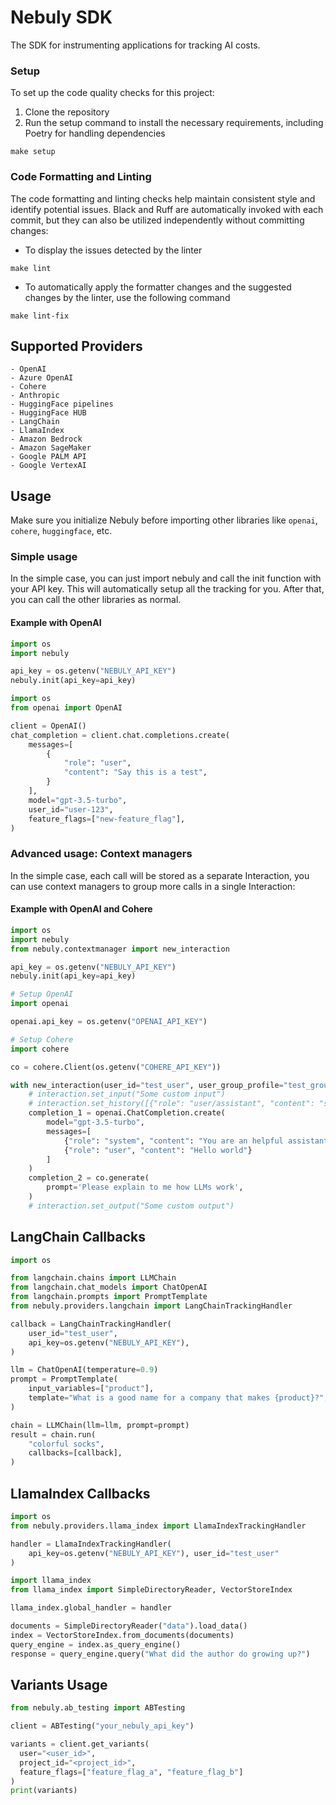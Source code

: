 # Nebuly SDK

The SDK for instrumenting applications for tracking AI costs.


### **Setup**

To set up the code quality checks for this project:

1. Clone the repository
1. Run the setup command to install the necessary requirements, including Poetry for
   handling dependencies

```
make setup
```

### **Code Formatting and Linting**

The code formatting and linting checks help maintain consistent style and identify
potential issues. Black and Ruff are automatically invoked with each commit, but they
can also be utilized independently without committing changes:

- To display the issues detected by the linter

```
make lint
```

- To automatically apply the formatter changes and the suggested changes by the linter,
  use the following command

```
make lint-fix
```

## Supported Providers

    - OpenAI
    - Azure OpenAI
    - Cohere
    - Anthropic
    - HuggingFace pipelines
    - HuggingFace HUB
    - LangChain
    - LlamaIndex
    - Amazon Bedrock
    - Amazon SageMaker
    - Google PALM API
    - Google VertexAI

## Usage

Make sure you initialize Nebuly before importing other libraries
like `openai`, `cohere`, `huggingface`, etc.

### Simple usage

In the simple case, you can just import nebuly and call the init function with your API
key. This will automatically
setup all the tracking for you. After that, you can call the other libraries as normal.

#### Example with OpenAI

```python
import os
import nebuly

api_key = os.getenv("NEBULY_API_KEY")
nebuly.init(api_key=api_key)

import os
from openai import OpenAI

client = OpenAI()
chat_completion = client.chat.completions.create(
    messages=[
        {
            "role": "user",
            "content": "Say this is a test",
        }
    ],
    model="gpt-3.5-turbo",
    user_id="user-123",
    feature_flags=["new-feature_flag"],
)
```

### Advanced usage: Context managers

In the simple case, each call will be stored as a separate Interaction, you can use
context managers to group
more calls in a single Interaction:

#### Example with OpenAI and Cohere

```python
import os
import nebuly
from nebuly.contextmanager import new_interaction

api_key = os.getenv("NEBULY_API_KEY")
nebuly.init(api_key=api_key)

# Setup OpenAI
import openai

openai.api_key = os.getenv("OPENAI_API_KEY")

# Setup Cohere
import cohere

co = cohere.Client(os.getenv("COHERE_API_KEY"))

with new_interaction(user_id="test_user", user_group_profile="test_group") as interaction:
    # interaction.set_input("Some custom input")
    # interaction.set_history([{"role": "user/assistant", "content": "sample content"}}])
    completion_1 = openai.ChatCompletion.create(
        model="gpt-3.5-turbo",
        messages=[
            {"role": "system", "content": "You are an helpful assistant"},
            {"role": "user", "content": "Hello world"}
        ]
    )
    completion_2 = co.generate(
        prompt='Please explain to me how LLMs work',
    )
    # interaction.set_output("Some custom output")
```

## LangChain Callbacks

```python
import os

from langchain.chains import LLMChain
from langchain.chat_models import ChatOpenAI
from langchain.prompts import PromptTemplate
from nebuly.providers.langchain import LangChainTrackingHandler

callback = LangChainTrackingHandler(
    user_id="test_user",
    api_key=os.getenv("NEBULY_API_KEY"),
)

llm = ChatOpenAI(temperature=0.9)
prompt = PromptTemplate(
    input_variables=["product"],
    template="What is a good name for a company that makes {product}?",
)

chain = LLMChain(llm=llm, prompt=prompt)
result = chain.run(
    "colorful socks",
    callbacks=[callback],
)
```

## LlamaIndex Callbacks

```python
import os
from nebuly.providers.llama_index import LlamaIndexTrackingHandler

handler = LlamaIndexTrackingHandler(
    api_key=os.getenv("NEBULY_API_KEY"), user_id="test_user"
)

import llama_index
from llama_index import SimpleDirectoryReader, VectorStoreIndex

llama_index.global_handler = handler

documents = SimpleDirectoryReader("data").load_data()
index = VectorStoreIndex.from_documents(documents)
query_engine = index.as_query_engine()
response = query_engine.query("What did the author do growing up?")
```

## Variants Usage

```python
from nebuly.ab_testing import ABTesting

client = ABTesting("your_nebuly_api_key")

variants = client.get_variants(
  user="<user_id>",
  project_id="<project_id>",
  feature_flags=["feature_flag_a", "feature_flag_b"]
)
print(variants)
```
